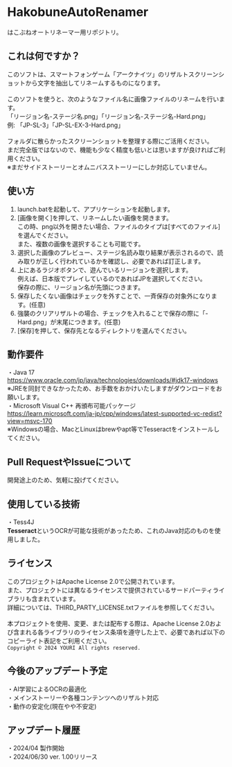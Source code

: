 # HakobuneAutoRenamer

はこぶねオートリネーマー用リポジトリ。

## これは何ですか？

このソフトは、スマートフォンゲーム「アークナイツ」のリザルトスクリーンショットから文字を抽出してリネームするものになります。<br>
<br>
このソフトを使うと、次のようなファイル名に画像ファイルのリネームを行います。<br>
「リージョン名-ステージ名.png」「リージョン名-ステージ名-Hard.png」<br>
例: 「JP-SL-3」「JP-SL-EX-3-Hard.png」<br>
<br>
フォルダに散らかったスクリーンショットを整理する際にご活用ください。<br>
まだ完全版ではないので、機能も少なく精度も低いとは思いますが良ければご利用ください。<br>
※まだサイドストーリーとオムニバスストーリーにしか対応していません。<br>

## 使い方

1. launch.batを起動して、アプリケーションを起動します。<br>
2. [画像を開く]を押して、リネームしたい画像を開きます。<br>この時、png以外を開きたい場合、ファイルのタイプは[すべてのファイル]を選んでください。<br>また、複数の画像を選択することも可能です。
3. 選択した画像のプレビュー、ステージ名読み取り結果が表示されるので、読み取りが正しく行われているかを確認し、必要であれば訂正します。
4. 上にあるラジオボタンで、遊んでいるリージョンを選択します。<br>例えば、日本版でプレイしているのであればJPを選択してください。<br>保存の際に、リージョン名が先頭につきます。
5. 保存したくない画像はチェックを外すことで、一斉保存の対象外になります。(任意)
6. 強襲のクリアリザルトの場合、チェックを入れることで保存の際に「-Hard.png」が末尾につきます。(任意)
7. [保存]を押して、保存先となるディレクトリを選んでください。

## 動作要件

・Java 17<br>
https://www.oracle.com/jp/java/technologies/downloads/#jdk17-windows<br>
※JREを同封できなかったため、お手数をおかけいたしますがダウンロードをお願いします。<br>
・Microsoft Visual C++ 再頒布可能パッケージ<br>
https://learn.microsoft.com/ja-jp/cpp/windows/latest-supported-vc-redist?view=msvc-170<br>
※Windowsの場合、MacとLinuxはbrewやapt等でTesseractをインストールしてください。<br>

## Pull RequestやIssueについて

開発途上のため、気軽に投げてください。

## 使用している技術

・Tess4J<br>
<b>Tesseract</b>というOCRが可能な技術があったため、これのJava対応のものを使用しました。

## ライセンス

このプロジェクトはApache License 2.0で公開されています。<br>
また、プロジェクトには異なるライセンスで提供されているサードパーティライブラリも含まれています。<br>
詳細については、THIRD_PARTY_LICENSE.txtファイルを参照してください。<br>
<br>
本プロジェクトを使用、変更、または配布する際は、Apache License 2.0および含まれる各ライブラリのライセンス条項を遵守した上で、必要であれば以下のコピーライト表記をご利用ください。<br>
<code>Copyright © 2024 YOURI All rights reserved.</code>

## 今後のアップデート予定

・AI学習によるOCRの最適化<br>
・メインストーリーや各種コンテンツへのリザルト対応<br>
・動作の安定化(現在やや不安定)

## アップデート履歴

・2024/04 製作開始<br>
・2024/06/30 ver. 1.00リリース